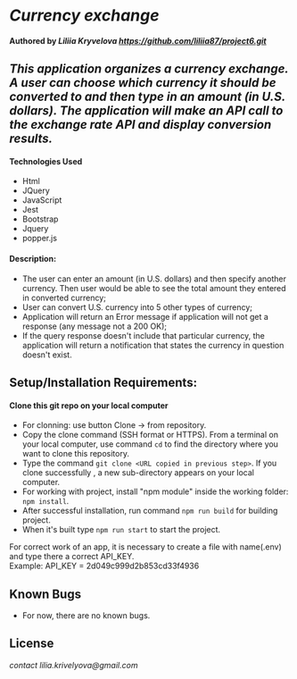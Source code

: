 # _Currency exchange_

#### Authored by _**Liliia Kryvelova https://github.com/liliia87/project6.git**_

## _This application organizes a currency exchange. A user can choose which currency it should be converted to and then type in an amount (in U.S. dollars). The application will make an API call to the exchange rate API and display conversion results._

#### Technologies Used
* Html
* JQuery
* JavaScript
* Jest 
* Bootstrap
* Jquery
* popper.js

#### Description:
  * The user can enter an amount (in U.S. dollars) and then specify another currency. Then user would be able to see the total amount they entered in converted currency;
  * User can convert U.S. currency into 5 other types of currency;
  * Application will return an Error message if application will not get a response (any message not a 200 OK);
  * If the query response doesn't include that particular currency, the application will return a notification that states the currency in question doesn't exist.

## Setup/Installation Requirements:

#### Clone this git repo on your local computer
  * For clonning: use button Clone -> from repository.
  * Copy the clone command (SSH format or HTTPS). From a terminal on your local computer, use command `cd` to find the directory where you want to clone this repository.
  * Type the command `git clone <URL copied in previous step>`. If you clone successfully , a new sub-directory appears on your local computer.
  * For working with project, install "npm module" inside the working folder: `npm install`.
  * After successful installation, run command `npm run build` for building project.
  * When it's built type `npm run start` to start the project.
 
 For correct work of an app, it is necessary to create a file with name(.env) and type there a correct API_KEY.  
 Example: API_KEY = 2d049c999d2b853cd33f4936

## Known Bugs
* For now, there are no known bugs.

## License
_contact lilia.krivelyova@gmail.com_
